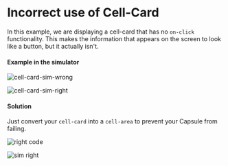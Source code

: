 # Incorrect use of Cell-Card

In this example, we are displaying a cell-card that has no `on-click` functionality. This makes the information that appears on the screen to look like a button, but it actually isn't. 


#### Example in the simulator
![cell-card-sim-wrong](https://user-images.githubusercontent.com/16840579/70951456-4c527e00-2018-11ea-83f6-3c7afdd774d2.png)

![cell-card-sim-right](https://user-images.githubusercontent.com/16840579/70951455-4c527e00-2018-11ea-9a22-03e9fc9faa44.png)


#### Solution
Just convert your `cell-card` into a `cell-area` to prevent your Capsule from failing.

![right code](https://user-images.githubusercontent.com/16840579/70951457-4c527e00-2018-11ea-9969-cc0564a14762.png)

![sim right](https://user-images.githubusercontent.com/16840579/70951458-4c527e00-2018-11ea-91a9-474d14814ad8.png)
